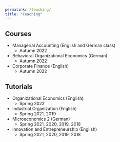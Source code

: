 ```yaml
---
permalink: /teaching/
title: "Teaching"
---
```


## Courses
- Managerial Accounting (English and German class)
	- Autumn 2022
- Behavioral Organizational Economics (German) 
	- Autumn 2022
- Corporate Finance (English)
	- Autumn 2022    
 	
## Tutorials 
- Organizational Economics (English)
	- Spring 2022
- Industrial Organization (English) 
	- Spring 2021, 2019
- Microeconomics 2 (German)
	- Spring 2021, 2020, 2019, 2018    
- Innovation and Entrepreneurship (English)
	- Spring 2021, 2020, 2019, 2018    